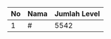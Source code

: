 | No | Nama            | Jumlah Level |
|----|-----------------|--------------|
| 1  | #    |    5542        |
